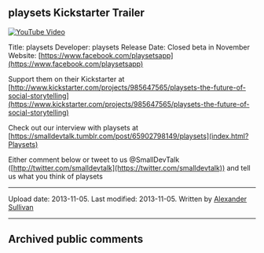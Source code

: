 ## playsets Kickstarter Trailer

[![YouTube Video](https://img.youtube.com/vi/-hqSy0RBDB4/0.jpg)](https://www.youtube.com/watch?v=-hqSy0RBDB4)

Title: playsets
Developer: playsets
Release Date: Closed beta in November
Website: [https://www.facebook.com/playsetsapp](https://www.facebook.com/playsetsapp)

Support them on their Kickstarter at [http://www.kickstarter.com/projects/985647565/playsets-the-future-of-social-storytelling](https://www.kickstarter.com/projects/985647565/playsets-the-future-of-social-storytelling)

Check out our interview with playsets at [https://smalldevtalk.tumblr.com/post/65902798149/playsets](index.html?Playsets)

Either comment below or tweet to us @SmallDevTalk ([http://twitter.com/smalldevtalk](https://twitter.com/smalldevtalk)) and tell us what you think of playsets

----
Upload date: 2013-11-05. Last modified: 2013-11-05. Written by [Alexander Sullivan](https://twitter.com/AlexJSully)

-----
## Archived public comments